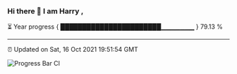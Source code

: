 ### Hi there 👋 I am Harry , 

⏳ Year progress { ███████████████████████▁▁▁▁▁▁▁ } 79.13 %

---

⏰ Updated on Sat, 16 Oct 2021 19:51:54 GMT

![Progress Bar CI](https://github.com/duykhang68/duykhang68/workflows/Progress%20Bar%20CI/badge.svg)
